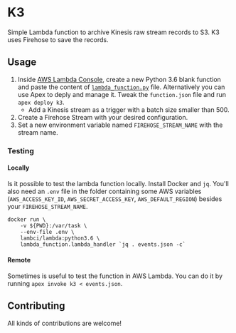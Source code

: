 # K3

Simple Lambda function to archive Kinesis raw stream records to S3. K3 uses Firehose to save the records.

## Usage

1. Inside [AWS Lambda Console](https://console.aws.amazon.com/lambda), create a new Python 3.6 blank function and paste the content of [`lambda_function.py`](functions/k3/lambda_function.py) file. Alternatively you can use Apex to deply and manage it. Tweak the `function.json` file and run `apex deploy k3`.
    - Add a Kinesis stream as a trigger with a batch size smaller than 500.
1. Create a Firehose Stream with your desired configuration.
1. Set a new environment variable named `FIREHOSE_STREAM_NAME` with the stream name.

### Testing

#### Locally
Is it possible to test the lambda function locally. Install Docker and `jq`. You'll also need an `.env` file in the folder containing some AWS variables (`AWS_ACCESS_KEY_ID`, `AWS_SECRET_ACCESS_KEY`, `AWS_DEFAULT_REGION`) besides your `FIREHOSE_STREAM_NAME`.

```
docker run \
    -v ${PWD}:/var/task \
    --env-file .env \
    lambci/lambda:python3.6 \
    lambda_function.lambda_handler `jq . events.json -c`
```

#### Remote

Sometimes is useful to test the function in AWS Lambda. You can do it by running `apex invoke k3 < events.json`.

## Contributing

All kinds of contributions are welcome!
